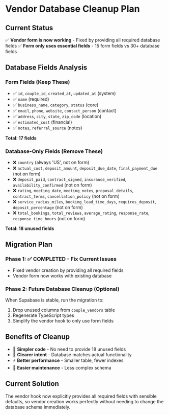 # Vendor Database Cleanup Plan

## Current Status
✅ **Vendor form is now working** - Fixed by providing all required database fields
✅ **Form only uses essential fields** - 15 form fields vs 30+ database fields  

## Database Fields Analysis

### **Form Fields (Keep These)**
- ✅ `id`, `couple_id`, `created_at`, `updated_at` (system)
- ✅ `name` (required)
- ✅ `business_name`, `category`, `status` (core)
- ✅ `email`, `phone`, `website`, `contact_person` (contact)
- ✅ `address`, `city`, `state`, `zip_code` (location)
- ✅ `estimated_cost` (financial)
- ✅ `notes`, `referral_source` (notes)

**Total: 17 fields**

### **Database-Only Fields (Remove These)**
- ❌ `country` (always 'US', not on form)
- ❌ `actual_cost`, `deposit_amount`, `deposit_due_date`, `final_payment_due` (not on form)
- ❌ `deposit_paid`, `contract_signed`, `insurance_verified`, `availability_confirmed` (not on form)
- ❌ `rating`, `meeting_date`, `meeting_notes`, `proposal_details`, `contract_terms`, `cancellation_policy` (not on form)
- ❌ `service_radius_miles`, `booking_lead_time_days`, `requires_deposit`, `deposit_percentage` (not on form)
- ❌ `total_bookings`, `total_reviews`, `average_rating`, `response_rate`, `response_time_hours` (not on form)

**Total: 18 unused fields**

## Migration Plan

### Phase 1: ✅ COMPLETED - Fix Current Issues
- Fixed vendor creation by providing all required fields
- Vendor form now works with existing database

### Phase 2: Future Database Cleanup (Optional)
When Supabase is stable, run the migration to:
1. Drop unused columns from `couple_vendors` table
2. Regenerate TypeScript types
3. Simplify the vendor hook to only use form fields

## Benefits of Cleanup
- 🚀 **Simpler code** - No need to provide 18 unused fields
- 🎯 **Clearer intent** - Database matches actual functionality  
- ⚡ **Better performance** - Smaller table, fewer indexes
- 🔧 **Easier maintenance** - Less complex schema

## Current Solution
The vendor hook now explicitly provides all required fields with sensible defaults, so vendor creation works perfectly without needing to change the database schema immediately.